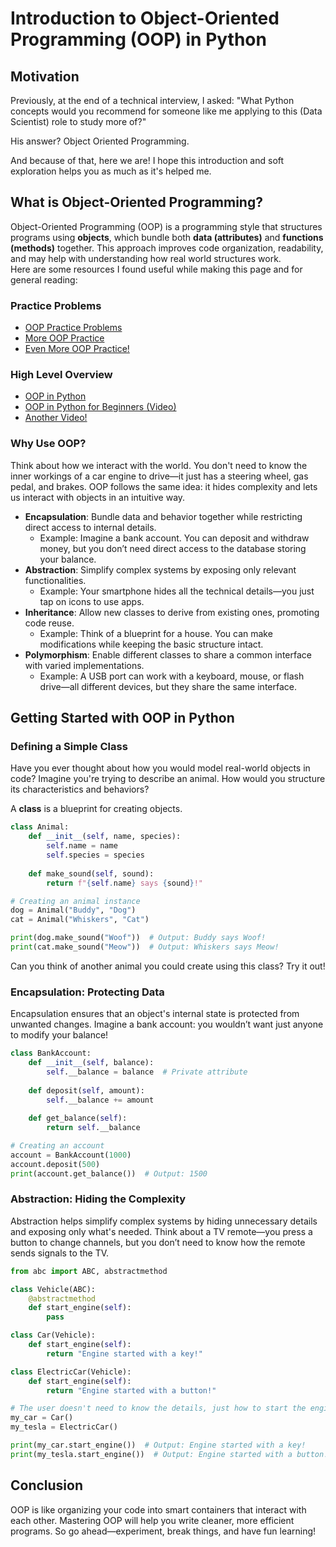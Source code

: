 # Introduction to Object-Oriented Programming (OOP) in Python

## Motivation
Previously, at the end of a technical interview, I asked:  "What Python concepts would you recommend for someone like me applying to this (Data Scientist) role to study more of?"

His answer?  Object Oriented Programming.

And because of that, here we are!  I hope this introduction and soft exploration helps you as much as it's helped me.  

## What is Object-Oriented Programming?
Object-Oriented Programming (OOP) is a programming style that structures programs using **objects**, which bundle both **data (attributes)** and **functions (methods)** together. 
This approach improves code organization, readability, and may help with understanding how real world structures work.   
Here are some resources I found useful while making this page and for general reading:

### Practice Problems
- [OOP Practice Problems](https://www.w3resource.com/python-exercises/oop/index.php)
- [More OOP Practice](https://pynative.com/python-object-oriented-programming-oop-exercise/)
- [Even More OOP Practice!](https://www.geeksforgeeks.org/python-exercises-practice-questions-and-solutions/#python-oops-exercises)
### High Level Overview
- [OOP in Python](https://www.geeksforgeeks.org/python-oops-concepts/)
- [OOP in Python for Beginners (Video)](https://www.youtube.com/watch?v=JeznW_7DlB0)
- [Another Video!](https://www.youtube.com/watch?v=0XR_91AfgZI)

### Why Use OOP?
Think about how we interact with the world. You don't need to know the inner workings of a car engine to drive—it just has a steering wheel, gas pedal, and brakes. OOP follows the same idea: it hides complexity and lets us interact with objects in an intuitive way.

- **Encapsulation**: Bundle data and behavior together while restricting direct access to internal details. 
  - Example: Imagine a bank account. You can deposit and withdraw money, but you don’t need direct access to the database storing your balance.
- **Abstraction**: Simplify complex systems by exposing only relevant functionalities.
  - Example: Your smartphone hides all the technical details—you just tap on icons to use apps.
- **Inheritance**: Allow new classes to derive from existing ones, promoting code reuse.
  - Example: Think of a blueprint for a house. You can make modifications while keeping the basic structure intact.
- **Polymorphism**: Enable different classes to share a common interface with varied implementations.
  - Example: A USB port can work with a keyboard, mouse, or flash drive—all different devices, but they share the same interface.

## Getting Started with OOP in Python

### Defining a Simple Class
Have you ever thought about how you would model real-world objects in code? Imagine you're trying to describe an animal. How would you structure its characteristics and behaviors?

A **class** is a blueprint for creating objects.

```python
class Animal:
    def __init__(self, name, species):
        self.name = name
        self.species = species
    
    def make_sound(self, sound):
        return f"{self.name} says {sound}!"

# Creating an animal instance
dog = Animal("Buddy", "Dog")
cat = Animal("Whiskers", "Cat")

print(dog.make_sound("Woof"))  # Output: Buddy says Woof!
print(cat.make_sound("Meow"))  # Output: Whiskers says Meow!
```

Can you think of another animal you could create using this class? Try it out!

### Encapsulation: Protecting Data
Encapsulation ensures that an object's internal state is protected from unwanted changes. Imagine a bank account: you wouldn’t want just anyone to modify your balance!

```python
class BankAccount:
    def __init__(self, balance):
        self.__balance = balance  # Private attribute
    
    def deposit(self, amount):
        self.__balance += amount
    
    def get_balance(self):
        return self.__balance

# Creating an account
account = BankAccount(1000)
account.deposit(500)
print(account.get_balance())  # Output: 1500
```

### Abstraction: Hiding the Complexity
Abstraction helps simplify complex systems by hiding unnecessary details and exposing only what's needed. Think about a TV remote—you press a button to change channels, but you don’t need to know how the remote sends signals to the TV.

```python
from abc import ABC, abstractmethod

class Vehicle(ABC):
    @abstractmethod
    def start_engine(self):
        pass

class Car(Vehicle):
    def start_engine(self):
        return "Engine started with a key!"

class ElectricCar(Vehicle):
    def start_engine(self):
        return "Engine started with a button!"

# The user doesn't need to know the details, just how to start the engine
my_car = Car()
my_tesla = ElectricCar()

print(my_car.start_engine())  # Output: Engine started with a key!
print(my_tesla.start_engine())  # Output: Engine started with a button!
```
## Conclusion
OOP is like organizing your code into smart containers that interact with each other. Mastering OOP will help you write cleaner, more efficient programs. So go ahead—experiment, break things, and have fun learning!
